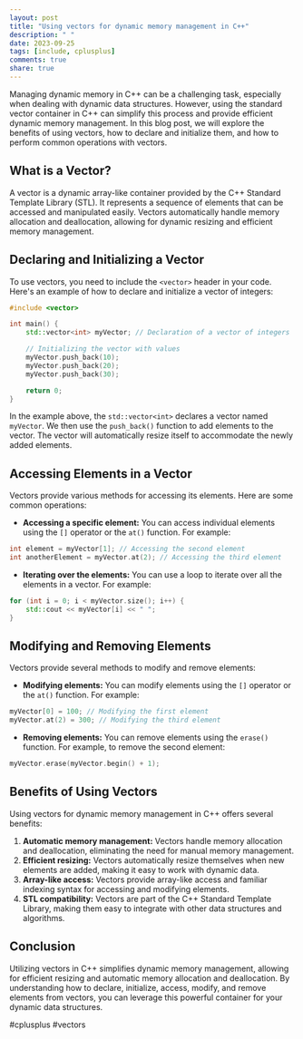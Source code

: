 ```yaml
---
layout: post
title: "Using vectors for dynamic memory management in C++"
description: " "
date: 2023-09-25
tags: [include, cplusplus]
comments: true
share: true
---
```


Managing dynamic memory in C++ can be a challenging task, especially when dealing with dynamic data structures. However, using the standard vector container in C++ can simplify this process and provide efficient dynamic memory management. In this blog post, we will explore the benefits of using vectors, how to declare and initialize them, and how to perform common operations with vectors.

## What is a Vector?

A vector is a dynamic array-like container provided by the C++ Standard Template Library (STL). It represents a sequence of elements that can be accessed and manipulated easily. Vectors automatically handle memory allocation and deallocation, allowing for dynamic resizing and efficient memory management.

## Declaring and Initializing a Vector

To use vectors, you need to include the `<vector>` header in your code. Here's an example of how to declare and initialize a vector of integers:

```cpp
#include <vector>

int main() {
    std::vector<int> myVector; // Declaration of a vector of integers

    // Initializing the vector with values
    myVector.push_back(10);
    myVector.push_back(20);
    myVector.push_back(30);

    return 0;
}
```

In the example above, the `std::vector<int>` declares a vector named `myVector`. We then use the `push_back()` function to add elements to the vector. The vector will automatically resize itself to accommodate the newly added elements.

## Accessing Elements in a Vector

Vectors provide various methods for accessing its elements. Here are some common operations:

- **Accessing a specific element:** You can access individual elements using the `[]` operator or the `at()` function. For example:

```cpp
int element = myVector[1]; // Accessing the second element
int anotherElement = myVector.at(2); // Accessing the third element
```

- **Iterating over the elements:** You can use a loop to iterate over all the elements in a vector. For example:

```cpp
for (int i = 0; i < myVector.size(); i++) {
    std::cout << myVector[i] << " ";
}
```

## Modifying and Removing Elements

Vectors provide several methods to modify and remove elements:

- **Modifying elements:** You can modify elements using the `[]` operator or the `at()` function. For example:

```cpp
myVector[0] = 100; // Modifying the first element
myVector.at(2) = 300; // Modifying the third element
```

- **Removing elements:** You can remove elements using the `erase()` function. For example, to remove the second element:

```cpp
myVector.erase(myVector.begin() + 1);
```

## Benefits of Using Vectors

Using vectors for dynamic memory management in C++ offers several benefits:

1. **Automatic memory management:** Vectors handle memory allocation and deallocation, eliminating the need for manual memory management.
2. **Efficient resizing:** Vectors automatically resize themselves when new elements are added, making it easy to work with dynamic data.
3. **Array-like access:** Vectors provide array-like access and familiar indexing syntax for accessing and modifying elements.
4. **STL compatibility:** Vectors are part of the C++ Standard Template Library, making them easy to integrate with other data structures and algorithms.

## Conclusion

Utilizing vectors in C++ simplifies dynamic memory management, allowing for efficient resizing and automatic memory allocation and deallocation. By understanding how to declare, initialize, access, modify, and remove elements from vectors, you can leverage this powerful container for your dynamic data structures.

#cplusplus #vectors